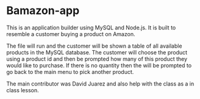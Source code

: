 # Bamazon-app



This is an application builder using MySQL and Node.js.
It is built to resemble a customer buying a product on Amazon.


The file will run and the customer will be shown a table of all available products in the MySQL database. 
The customer will choose the product using a product id and then be prompted how many of this product they would like to purchase.
If there is no quantity then the will be prompted to go back to the main menu to pick another product. 

The main contributor was David Juarez and also help with the class as a in class lesson.

